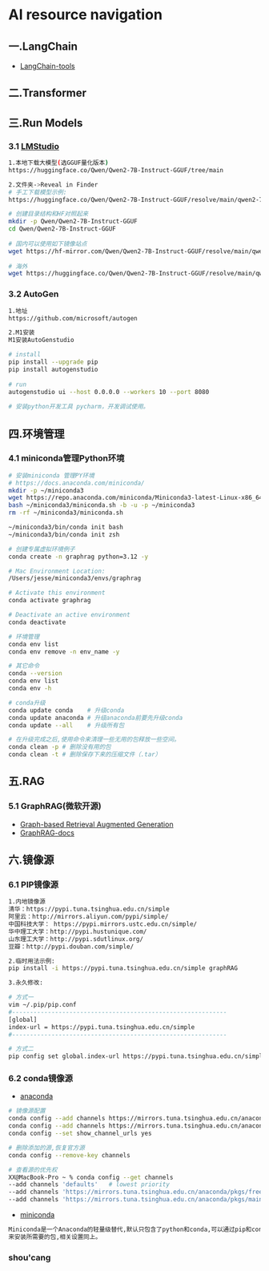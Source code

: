 # AI resource navigation

## 一.LangChain
+ [LangChain-tools](https://python.langchain.com/v0.2/docs/integrations/tools/)

## 二.Transformer

## 三.Run Models
### 3.1 [LMStudio](https://lmstudio.ai/)
```bash
1.本地下载大模型(选GGUF量化版本)
https://huggingface.co/Qwen/Qwen2-7B-Instruct-GGUF/tree/main

2.文件夹->Reveal in Finder
# 手工下载模型示例:
https://huggingface.co/Qwen/Qwen2-7B-Instruct-GGUF/resolve/main/qwen2-7b-instruct-q2_k.gguf

# 创建目录结构和HF对照起来
mkdir -p Qwen/Qwen2-7B-Instruct-GGUF
cd Qwen/Qwen2-7B-Instruct-GGUF
 
# 国内可以使用如下镜像站点
wget https://hf-mirror.com/Qwen/Qwen2-7B-Instruct-GGUF/resolve/main/qwen2-7b-instruct-q2_k.gguf
 
# 海外
wget https://huggingface.co/Qwen/Qwen2-7B-Instruct-GGUF/resolve/main/qwen2-7b-instruct-q2_k.gguf 
```

### 3.2 AutoGen
```bash
1.地址
https://github.com/microsoft/autogen

2.M1安装
M1安装AutoGenstudio

# install
pip install --upgrade pip
pip install autogenstudio
   
# run
autogenstudio ui --host 0.0.0.0 --workers 10 --port 8080
   
# 安装python开发工具 pycharm，开发调试使用。
```

## 四.环境管理

### 4.1 miniconda管理Python环境

```bash
# 安装miniconda 管理PY环境
# https://docs.anaconda.com/miniconda/
mkdir -p ~/miniconda3
wget https://repo.anaconda.com/miniconda/Miniconda3-latest-Linux-x86_64.sh -O ~/miniconda3/miniconda.sh
bash ~/miniconda3/miniconda.sh -b -u -p ~/miniconda3
rm -rf ~/miniconda3/miniconda.sh

~/miniconda3/bin/conda init bash
~/miniconda3/bin/conda init zsh

# 创建专属虚拟环境例子
conda create -n graphrag python=3.12 -y

# Mac Environment Location: 
/Users/jesse/miniconda3/envs/graphrag

# Activate this environment
conda activate graphrag

# Deactivate an active environment
conda deactivate

# 环境管理
conda env list
conda env remove -n env_name -y

# 其它命令
conda --version
conda env list
conda env -h

# conda升级
conda update conda    # 升级conda
conda update anaconda # 升级anaconda前要先升级conda
conda update --all    # 升级所有包

# 在升级完成之后,使用命令来清理一些无用的包释放一些空间。
conda clean -p # 删除没有用的包
conda clean -t # 删除保存下来的压缩文件（.tar）
```

## 五.RAG

### 5.1 GraphRAG(微软开源)
+ [Graph-based Retrieval Augmented Generation](https://github.com/microsoft/graphrag)
+ [GraphRAG-docs](https://microsoft.github.io/graphrag/)


## 六.镜像源
### 6.1 PIP镜像源
```bash
1.内地镜像源
清华：https://pypi.tuna.tsinghua.edu.cn/simple
阿里云：http://mirrors.aliyun.com/pypi/simple/
中国科技大学： https://pypi.mirrors.ustc.edu.cn/simple/
华中理工大学：http://pypi.hustunique.com/
山东理工大学：http://pypi.sdutlinux.org/ 
豆瓣：http://pypi.douban.com/simple/

2.临时用法示例:
pip install -i https://pypi.tuna.tsinghua.edu.cn/simple graphRAG

3.永久修改:

# 方式一
vim ~/.pip/pip.conf
#------------------------------------------------------------ 
[global]
index-url = https://pypi.tuna.tsinghua.edu.cn/simple
#------------------------------------------------------------ 

# 方式二
pip config set global.index-url https://pypi.tuna.tsinghua.edu.cn/simple
```

### 6.2 conda镜像源
+ [anaconda](https://mirrors.tuna.tsinghua.edu.cn/help/anaconda/)

```bash
# 镜像源配置
conda config --add channels https://mirrors.tuna.tsinghua.edu.cn/anaconda/pkgs/free/
conda config --add channels https://mirrors.tuna.tsinghua.edu.cn/anaconda/pkgs/main/
conda config --set show_channel_urls yes

# 删除添加的源,恢复官方源
conda config --remove-key channels

# 查看源的优先权
XX@MacBook-Pro ~ % conda config --get channels
--add channels 'defaults'   # lowest priority
--add channels 'https://mirrors.tuna.tsinghua.edu.cn/anaconda/pkgs/free/'
--add channels 'https://mirrors.tuna.tsinghua.edu.cn/anaconda/pkgs/main/'   # highest priority
```


+ [miniconda](https://mirrors.tuna.tsinghua.edu.cn/anaconda/miniconda/)

```bash
Miniconda是一个Anaconda的轻量级替代,默认只包含了python和conda,可以通过pip和conda  
来安装所需要的包,相关设置同上。
```


### shou'cang

